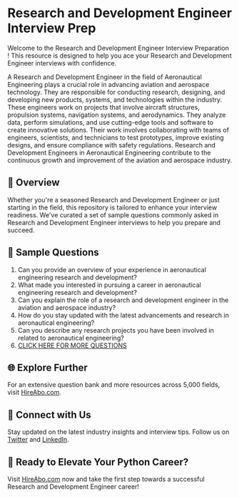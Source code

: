 # Research and Development Engineer Interview Prep

Welcome to the Research and Development Engineer Interview Preparation ! This resource is designed to help you ace your Research and Development Engineer interviews with confidence.

A Research and Development Engineer in the field of Aeronautical Engineering plays a crucial role in advancing aviation and aerospace technology. They are responsible for conducting research, designing, and developing new products, systems, and technologies within the industry. These engineers work on projects that involve aircraft structures, propulsion systems, navigation systems, and aerodynamics. They analyze data, perform simulations, and use cutting-edge tools and software to create innovative solutions. Their work involves collaborating with teams of engineers, scientists, and technicians to test prototypes, improve existing designs, and ensure compliance with safety regulations. Research and Development Engineers in Aeronautical Engineering contribute to the continuous growth and improvement of the aviation and aerospace industry.

## 🚀 Overview

Whether you're a seasoned Research and Development Engineer or just starting in the field, this repository is tailored to enhance your interview readiness. We've curated a set of sample questions commonly asked in Research and Development Engineer interviews to help you prepare and succeed.

## 📝 Sample Questions

1. Can you provide an overview of your experience in aeronautical engineering research and development?
2. What made you interested in pursuing a career in aeronautical engineering research and development?
3. Can you explain the role of a research and development engineer in the aviation and aerospace industry?
4. How do you stay updated with the latest advancements and research in aeronautical engineering?
5. Can you describe any research projects you have been involved in related to aeronautical engineering?
6. [CLICK HERE FOR MORE QUESTIONS](https://hireabo.com/job/14_1_15/Research%20and%20Development%20Engineer)

## 🌐 Explore Further

For an extensive question bank and more resources across 5,000 fields, visit [HireAbo.com](https://www.hireabo.com).

## 📱 Connect with Us

Stay updated on the latest industry insights and interview tips. Follow us on [Twitter](https://twitter.com/hireabo) and [LinkedIn](https://www.linkedin.com/in/hire-abo-3609972a8/).

## 🚀 Ready to Elevate Your Python Career?

Visit [HireAbo.com](https://www.hireabo.com) now and take the first step towards a successful Research and Development Engineer career!